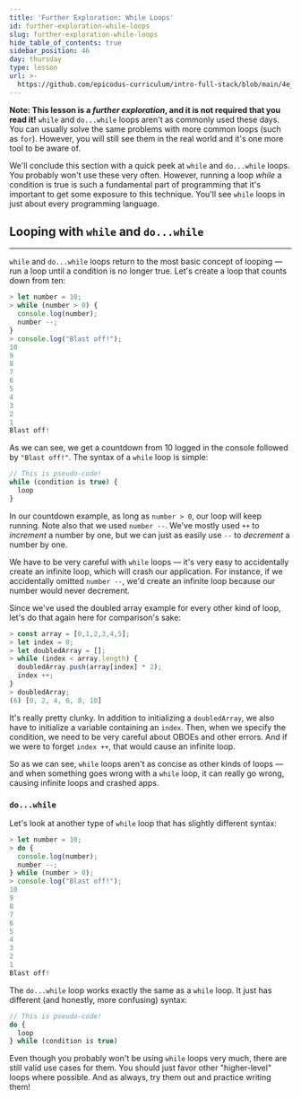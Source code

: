 ```yaml
---
title: 'Further Exploration: While Loops'
id: further-exploration-while-loops
slug: further-exploration-while-loops
hide_table_of_contents: true
sidebar_position: 46
day: thursday
type: lesson
url: >-
  https://github.com/epicodus-curriculum/intro-full-stack/blob/main/4e_while_loops.md
---
```


**Note: This lesson is a _further exploration_, and it is not required that you read it!** `while` and `do...while` loops aren't as commonly used these days. You can usually solve the same problems with more common loops (such as `for`). However, you will still see them in the real world and it's one more tool to be aware of.

We'll conclude this section with a quick peek at `while` and `do...while` loops. You probably won't use these very often. However, running a loop _while_ a condition is true is such a fundamental part of programming that it's important to get some exposure to this technique. You'll see `while` loops in just about every programming language.

## Looping with `while` and `do...while`
---

`while` and `do...while` loops return to the most basic concept of looping — run a loop until a condition is no longer true. Let's create a loop that counts down from ten:

```js
> let number = 10;
> while (number > 0) {
  console.log(number);
  number --;
}
> console.log("Blast off!");
10
9
8
7
6
5
4
3
2
1
Blast off!
```

As we can see, we get a countdown from 10 logged in the console followed by `"Blast off!"`. The syntax of a `while` loop is simple:

```js
// This is pseudo-code!
while (condition is true) {
  loop
}
```

In our countdown example, as long as `number > 0`, our loop will keep running. Note also that we used `number --`. We've mostly used `++` to _increment_ a number by one, but we can just as easily use `--` to _decrement_ a number by one.

We have to be very careful with `while` loops — it's very easy to accidentally create an infinite loop, which will crash our application. For instance, if we accidentally omitted `number --`, we'd create an infinite loop because our number would never decrement.

Since we've used the doubled array example for every other kind of loop, let's do that again here for comparison's sake:

```js
> const array = [0,1,2,3,4,5];
> let index = 0;
> let doubledArray = [];
> while (index < array.length) {
  doubledArray.push(array[index] * 2);
  index ++;
}
> doubledArray;
(6) [0, 2, 4, 6, 8, 10]
```

It's really pretty clunky. In addition to initializing a `doubledArray`, we also have to initialize a variable containing an `index`. Then, when we specify the condition, we need to be very careful about OBOEs and other errors. And if we were to forget `index ++`, that would cause an infinite loop.

So as we can see, `while` loops aren't as concise as other kinds of loops — and when something goes wrong with a `while` loop, it can really go wrong, causing infinite loops and crashed apps.

### `do...while`

Let's look at another type of `while` loop that has slightly different syntax:

```js
> let number = 10;
> do {
  console.log(number);
  number --;
} while (number > 0);
> console.log("Blast off!");
10
9
8
7
6
5
4
3
2
1
Blast off!
```

The `do...while` loop works exactly the same as a `while` loop. It just has different (and honestly, more confusing) syntax:

```js
// This is pseudo-code!
do {
  loop
} while (condition is true)
```

Even though you probably won't be using `while` loops very much, there are still valid use cases for them. You should just favor other "higher-level" loops where possible. And as always, try them out and practice writing them!